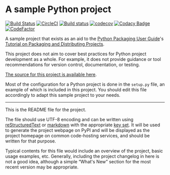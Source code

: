 # A sample Python project

[![Build Status](https://www.travis-ci.org/Borda/py_sample-project.svg?branch=master)](https://www.travis-ci.org/Borda/py_sample-project)
[![CircleCI](https://circleci.com/gh/Borda/py_sample-project/tree/master.svg?style=svg)](https://circleci.com/gh/Borda/py_sample-project/tree/master)
[![Build status](https://ci.appveyor.com/api/projects/status/57nanoy463aw91gp?svg=true)](https://ci.appveyor.com/project/Borda/py-sample-project)
[![codecov](https://codecov.io/gh/Borda/py_sample-project/branch/master/graph/badge.svg)](https://codecov.io/gh/Borda/py_sample-project)
[![Codacy Badge](https://api.codacy.com/project/badge/Grade/da1bd8db4d4b451395cc71ca09c243d6)](https://www.codacy.com/app/Borda/sample-project?utm_source=github.com&amp;utm_medium=referral&amp;utm_content=Borda/sample-project&amp;utm_campaign=Badge_Grade)
[![CodeFactor](https://www.codefactor.io/repository/github/borda/py_sample-project/badge)](https://www.codefactor.io/repository/github/borda/py_sample-project)

A sample project that exists as an aid to the [Python Packaging User
Guide][packaging guide]'s [Tutorial on Packaging and Distributing
Projects][distribution tutorial].

This project does not aim to cover best practices for Python project
development as a whole. For example, it does not provide guidance or tool
recommendations for version control, documentation, or testing.

[The source for this project is available here][src].

Most of the configuration for a Python project is done in the `setup.py` file,
an example of which is included in this project. You should edit this file
accordingly to adapt this sample project to your needs.

----

This is the README file for the project.

The file should use UTF-8 encoding and can be written using
[reStructuredText][rst] or [markdown][md use] with the appropriate [key set][md
use]. It will be used to generate the project webpage on PyPI and will be
displayed as the project homepage on common code-hosting services, and should be
written for that purpose.

Typical contents for this file would include an overview of the project, basic
usage examples, etc. Generally, including the project changelog in here is not a
good idea, although a simple “What's New” section for the most recent version
may be appropriate.

[packaging guide]: https://packaging.python.org
[distribution tutorial]: https://packaging.python.org/en/latest/distributing.html
[src]: https://github.com/pypa/sampleproject
[rst]: http://docutils.sourceforge.net/rst.html
[md]: https://tools.ietf.org/html/rfc7764#section-3.5 "CommonMark variant"
[md use]: https://packaging.python.org/specifications/core-metadata/#description-content-type-optional

